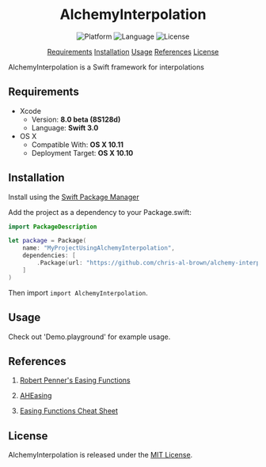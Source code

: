 <center> 
    <h1>AlchemyInterpolation</h1> 
</center>

<p align="center">
    <img src="https://img.shields.io/badge/platform-osx-lightgrey.svg" alt="Platform">
    <img src="https://img.shields.io/badge/language-swift-orange.svg" alt="Language">
    <img src="https://img.shields.io/badge/license-MIT-blue.svg" alt="License">
</p>

<p align="center">
    <a href="#requirements">Requirements</a>
    <a href="#installation">Installation</a>
    <a href="#usage">Usage</a>
    <a href="#references">References</a>
    <a href="#license">License</a>
</p>

AlchemyInterpolation is a Swift framework for interpolations

## Requirements

- Xcode
    - Version: **8.0 beta (8S128d)**
    - Language: **Swift 3.0**
- OS X
    - Compatible With: **OS X 10.11**
    - Deployment Target: **OS X 10.10**

<!--- iOS-->
<!--    - Compatible With:   **iOS 9.1**-->
<!--    - Deployment Target: **iOS 8.0**-->
<!--- watchOS-->
<!--    - Compatible With:   **watchOS 2.0**-->
<!--    - Deployment Target: **watchOS 2.0**-->
<!--- tvOS-->
<!--    - Compatible With:   **tvOS 9.0**-->
<!--    - Deployment Target: **tvOS 9.0**-->

## Installation

Install using the [Swift Package Manager](https://swift.org/package-manager/)

Add the project as a dependency to your Package.swift:

```swift
import PackageDescription

let package = Package(
    name: "MyProjectUsingAlchemyInterpolation",
    dependencies: [
        .Package(url: "https://github.com/chris-al-brown/alchemy-interpolation", majorVersion: 0, minorVersion: 1)
    ]
)
```

Then import `import AlchemyInterpolation`.

## Usage

Check out 'Demo.playground' for example usage.  

## References

1. [Robert Penner's Easing Functions](http://robertpenner.com/easing/)

2. [AHEasing](https://github.com/warrenm/AHEasing)

3. [Easing Functions Cheat Sheet](http://easings.net)

## License

AlchemyInterpolation is released under the [MIT License](LICENSE.md).
